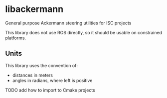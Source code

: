 # libackermann

General purpose Ackermann steering utilities for ISC projects

This library does not use ROS directly, so it should be usable on
constrained platforms.

## Units

This library uses the convention of:
- distances in meters
- angles in radians, where left is positive


TODO add how to import to Cmake projects
